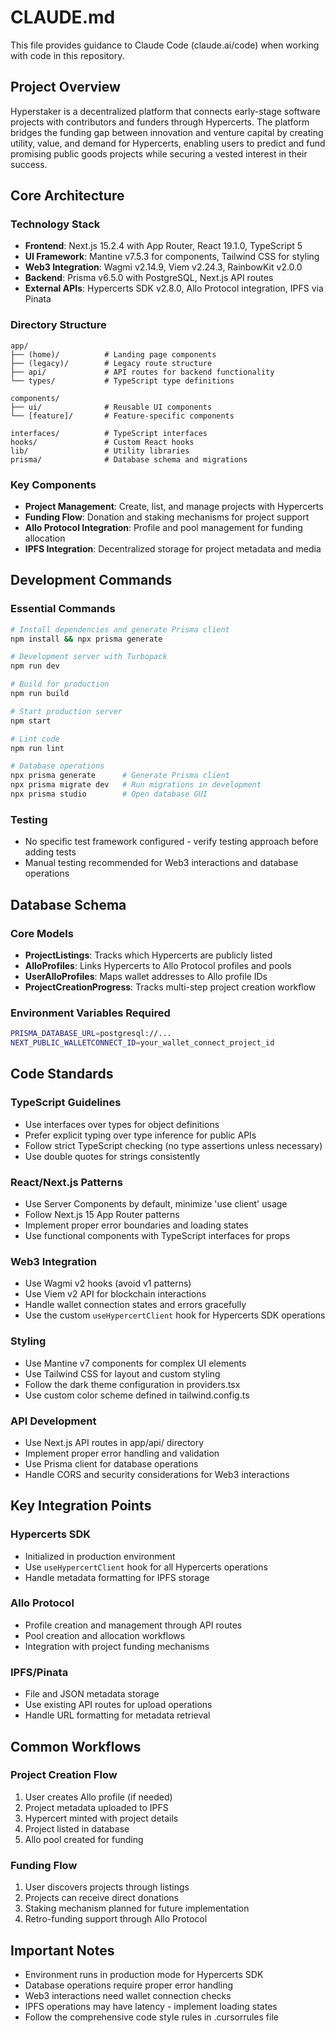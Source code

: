 # CLAUDE.md

This file provides guidance to Claude Code (claude.ai/code) when working with code in this repository.

## Project Overview

Hyperstaker is a decentralized platform that connects early-stage software projects with contributors and funders through Hypercerts. The platform bridges the funding gap between innovation and venture capital by creating utility, value, and demand for Hypercerts, enabling users to predict and fund promising public goods projects while securing a vested interest in their success.

## Core Architecture

### Technology Stack
- **Frontend**: Next.js 15.2.4 with App Router, React 19.1.0, TypeScript 5
- **UI Framework**: Mantine v7.5.3 for components, Tailwind CSS for styling
- **Web3 Integration**: Wagmi v2.14.9, Viem v2.24.3, RainbowKit v2.0.0
- **Backend**: Prisma v6.5.0 with PostgreSQL, Next.js API routes
- **External APIs**: Hypercerts SDK v2.8.0, Allo Protocol integration, IPFS via Pinata

### Directory Structure
```
app/
├── (home)/          # Landing page components
├── (legacy)/        # Legacy route structure
├── api/             # API routes for backend functionality
└── types/           # TypeScript type definitions

components/
├── ui/              # Reusable UI components
└── [feature]/       # Feature-specific components

interfaces/          # TypeScript interfaces
hooks/               # Custom React hooks
lib/                 # Utility libraries
prisma/              # Database schema and migrations
```

### Key Components
- **Project Management**: Create, list, and manage projects with Hypercerts
- **Funding Flow**: Donation and staking mechanisms for project support
- **Allo Protocol Integration**: Profile and pool management for funding allocation
- **IPFS Integration**: Decentralized storage for project metadata and media

## Development Commands

### Essential Commands
```bash
# Install dependencies and generate Prisma client
npm install && npx prisma generate

# Development server with Turbopack
npm run dev

# Build for production
npm run build

# Start production server
npm start

# Lint code
npm run lint

# Database operations
npx prisma generate      # Generate Prisma client
npx prisma migrate dev   # Run migrations in development
npx prisma studio        # Open database GUI
```

### Testing
- No specific test framework configured - verify testing approach before adding tests
- Manual testing recommended for Web3 interactions and database operations

## Database Schema

### Core Models
- **ProjectListings**: Tracks which Hypercerts are publicly listed
- **AlloProfiles**: Links Hypercerts to Allo Protocol profiles and pools
- **UserAlloProfiles**: Maps wallet addresses to Allo profile IDs
- **ProjectCreationProgress**: Tracks multi-step project creation workflow

### Environment Variables Required
```bash
PRISMA_DATABASE_URL=postgresql://...
NEXT_PUBLIC_WALLETCONNECT_ID=your_wallet_connect_project_id
```

## Code Standards

### TypeScript Guidelines
- Use interfaces over types for object definitions
- Prefer explicit typing over type inference for public APIs
- Follow strict TypeScript checking (no type assertions unless necessary)
- Use double quotes for strings consistently

### React/Next.js Patterns
- Use Server Components by default, minimize 'use client' usage
- Follow Next.js 15 App Router patterns
- Implement proper error boundaries and loading states
- Use functional components with TypeScript interfaces for props

### Web3 Integration
- Use Wagmi v2 hooks (avoid v1 patterns)
- Use Viem v2 API for blockchain interactions
- Handle wallet connection states and errors gracefully
- Use the custom `useHypercertClient` hook for Hypercerts SDK operations

### Styling
- Use Mantine v7 components for complex UI elements
- Use Tailwind CSS for layout and custom styling
- Follow the dark theme configuration in providers.tsx
- Use custom color scheme defined in tailwind.config.ts

### API Development
- Use Next.js API routes in app/api/ directory
- Implement proper error handling and validation
- Use Prisma client for database operations
- Handle CORS and security considerations for Web3 interactions

## Key Integration Points

### Hypercerts SDK
- Initialized in production environment
- Use `useHypercertClient` hook for all Hypercerts operations
- Handle metadata formatting for IPFS storage

### Allo Protocol
- Profile creation and management through API routes
- Pool creation and allocation workflows
- Integration with project funding mechanisms

### IPFS/Pinata
- File and JSON metadata storage
- Use existing API routes for upload operations
- Handle URL formatting for metadata retrieval

## Common Workflows

### Project Creation Flow
1. User creates Allo profile (if needed)
2. Project metadata uploaded to IPFS
3. Hypercert minted with project details
4. Project listed in database
5. Allo pool created for funding

### Funding Flow
1. User discovers projects through listings
2. Projects can receive direct donations
3. Staking mechanism planned for future implementation
4. Retro-funding support through Allo Protocol

## Important Notes

- Environment runs in production mode for Hypercerts SDK
- Database operations require proper error handling
- Web3 interactions need wallet connection checks
- IPFS operations may have latency - implement loading states
- Follow the comprehensive code style rules in .cursorrules file